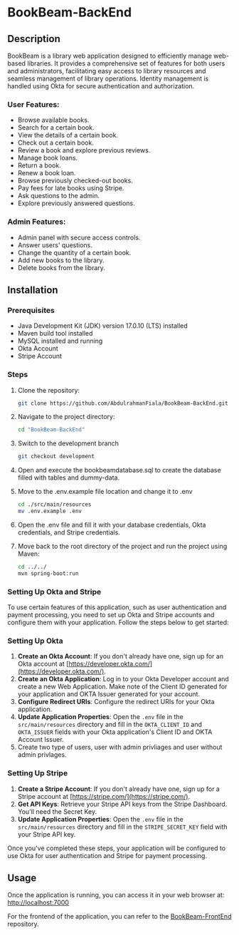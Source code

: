 # BookBeam-BackEnd 

## Description
BookBeam is a library web application designed to efficiently manage web-based libraries. It provides a comprehensive set of features for both users and administrators, facilitating easy access to library resources and seamless management of library operations. Identity management is handled using Okta for secure authentication and authorization.

### User Features:
- Browse available books.
- Search for a certain book.
- View the details of a certain book.
- Check out a certain book.
- Review a book and explore previous reviews.
- Manage book loans.
- Return a book.
- Renew a book loan.
- Browse previously checked-out books.
- Pay fees for late books using Stripe.
- Ask questions to the admin.
- Explore previously answered questions.

### Admin Features:
- Admin panel with secure access controls.
- Answer users' questions.
- Change the quantity of a certain book.
- Add new books to the library.
- Delete books from the library.


## Installation

### Prerequisites
- Java Development Kit (JDK) version 17.0.10 (LTS) installed
- Maven build tool installed
- MySQL installed and running
- Okta Account
- Stripe Account

### Steps
1. Clone the repository:
   ```bash
   git clone https://github.com/AbdulrahmanFiala/BookBeam-BackEnd.git

2. Navigate to the project directory:
   ```bash
   cd "BookBeam-BackEnd"

3. Switch to the development branch
   ```bash
   git checkout development

4. Open and execute the bookbeamdatabase.sql to create the database filled with tables and dummy-data.


5. Move to the .env.example file location and change it to .env
   ```bash
   cd ./src/main/resources
   mv .env.example .env

6. Open the .env file and fill it with your database credentials, Okta credentials, and Stripe credentials.

7. Move back to the root directory of the project and run the project using Maven:
   ```bash
   cd ../../
   mvn spring-boot:run

### Setting Up Okta and Stripe

To use certain features of this application, such as user authentication and payment processing, you need to set up Okta and Stripe accounts and
configure them with your application. Follow the steps below to get started:

### Setting Up Okta
1. **Create an Okta Account**: If you don't already have one, sign up for an Okta account at [https://developer.okta.com/](https://developer.okta.com/).
2. **Create an Okta Application**: Log in to your Okta Developer account and create a new Web Application. Make note of the Client ID generated for your application
and OKTA Issuer generated for your account.
3. **Configure Redirect URIs**: Configure the redirect URIs for your Okta application.
4. **Update Application Properties**: Open the `.env` file in the `src/main/resources` directory and fill in the `OKTA_CLIENT_ID` and `OKTA_ISSUER`
fields with your Okta application's Client ID and OKTA Account Issuer.
5. Create two type of users, user with admin privliages and user without admin privlages.

### Setting Up Stripe
1. **Create a Stripe Account**: If you don't already have one, sign up for a Stripe account at [https://stripe.com/](https://stripe.com/).
2. **Get API Keys**: Retrieve your Stripe API keys from the Stripe Dashboard. You'll need the Secret Key.
3. **Update Application Properties**: Open the `.env` file in the `src/main/resources` directory and fill in the `STRIPE_SECRET_KEY` field with your Stripe API key.

Once you've completed these steps, your application will be configured to use Okta for user authentication and Stripe for payment processing.



## Usage
Once the application is running, you can access it in your web browser at:
[http://localhost:7000](http://localhost:7000)

For the frontend of the application, you can refer to the [BookBeam-FrontEnd](https://github.com/AbdulrahmanFiala/BookBeam-FrontEnd) repository.

